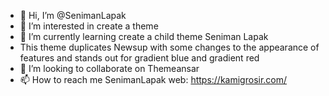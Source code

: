 - 👋 Hi, I’m @SenimanLapak
- 👀 I’m interested in create a theme
- 🌱 I’m currently learning create a child theme Seniman Lapak
- This theme duplicates Newsup with some changes to the appearance of features and stands out for gradient blue and gradient red
- 💞️ I’m looking to collaborate on Themeansar
- 📫 How to reach me SenimanLapak
web: https://kamigrosir.com/

<!---
SenimanLapak/SenimanLapak is a ✨ special ✨ repository because its `README.md` (this file) appears on your GitHub profile.
You can click the Preview link to take a look at your changes.
--->
